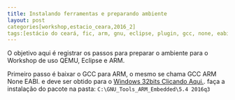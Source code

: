 ```yaml
---
title: Instalando ferramentas e preparando ambiente
layout: post
categories[workshop,estacio_ceara,2016_2]
tags:[estácio do ceará, fic, arm, gnu, eclipse, plugin, gcc, none, eabi]
---
```


O objetivo aqui é registrar os passos para preparar o ambiente para o Workshop de uso QEMU, Eclipse e ARM.

Primeiro passo é baixar o GCC para ARM, o mesmo se chama GCC ARM None EABI. e deve ser obtido para o [Windows 32bits Clicando Aqui.](https://launchpad.net/gcc-arm-embedded/5.0/5-2016-q3-update/+download/gcc-arm-none-eabi-5_4-2016q3-20160926-win32.exe). faça a instalação do pacote na pasta: `C:\GNU_Tools_ARM_Embedded\5.4 2016q3`
